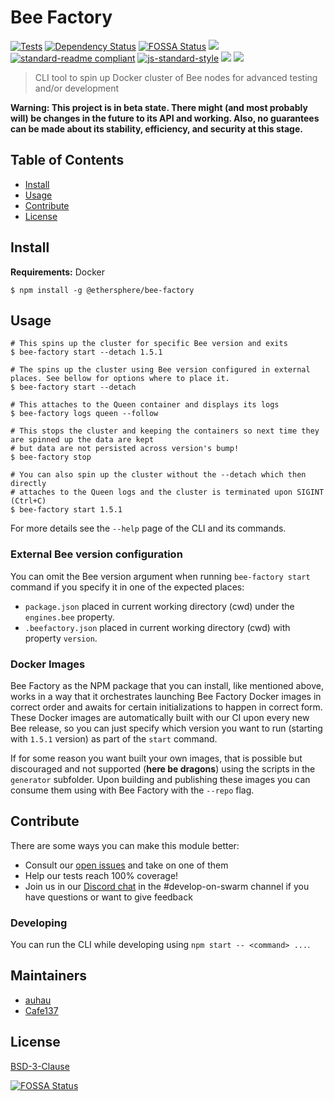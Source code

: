 # Bee Factory

[![Tests](https://github.com/ethersphere/bee-factory/actions/workflows/tests.yaml/badge.svg)](https://github.com/ethersphere/bee-factory/actions/workflows/tests.yaml)
[![Dependency Status](https://david-dm.org/ethersphere/bee-factory.svg?style=flat-square)](https://david-dm.org/ethersphere/bee-factory)
[![FOSSA Status](https://app.fossa.com/api/projects/git%2Bgithub.com%2Fethersphere%2Fbee-factory.svg?type=shield)](https://app.fossa.com/projects/git%2Bgithub.com%2Fethersphere%2Fbee-factory?ref=badge_shield)
[![](https://img.shields.io/badge/made%20by-Swarm-blue.svg?style=flat-square)](https://swarm.ethereum.org/)
[![standard-readme compliant](https://img.shields.io/badge/standard--readme-OK-brightgreen.svg?style=flat-square)](https://github.com/RichardLitt/standard-readme)
[![js-standard-style](https://img.shields.io/badge/code%20style-standard-brightgreen.svg?style=flat-square)](https://github.com/feross/standard)
![](https://img.shields.io/badge/npm-%3E%3D6.9.0-orange.svg?style=flat-square)
![](https://img.shields.io/badge/Node.js-%3E%3D12.0.0-orange.svg?style=flat-square)

> CLI tool to spin up Docker cluster of Bee nodes for advanced testing and/or development

**Warning: This project is in beta state. There might (and most probably will) be changes in the future to its API and working. Also, no guarantees can be made about its stability, efficiency, and security at this stage.**

## Table of Contents

- [Install](#install)
- [Usage](#usage)
- [Contribute](#contribute)
- [License](#license)

## Install

**Requirements:** Docker

```shell
$ npm install -g @ethersphere/bee-factory
```

## Usage

```shell
# This spins up the cluster for specific Bee version and exits
$ bee-factory start --detach 1.5.1

# The spins up the cluster using Bee version configured in external places. See bellow for options where to place it.
$ bee-factory start --detach

# This attaches to the Queen container and displays its logs
$ bee-factory logs queen --follow

# This stops the cluster and keeping the containers so next time they are spinned up the data are kept
# but data are not persisted across version's bump!
$ bee-factory stop

# You can also spin up the cluster without the --detach which then directly
# attaches to the Queen logs and the cluster is terminated upon SIGINT (Ctrl+C)
$ bee-factory start 1.5.1
```

For more details see the `--help` page of the CLI and its commands.

### External Bee version configuration

You can omit the Bee version argument when running `bee-factory start` command if you specify it in one of the expected places:

 - `package.json` placed in current working directory (cwd) under the `engines.bee` property.
 - `.beefactory.json` placed in current working directory (cwd) with property `version`.

### Docker Images

Bee Factory as the NPM package that you can install, like mentioned above, works in a way that it orchestrates launching Bee Factory Docker images
in correct order and awaits for certain initializations to happen in correct form. These Docker images are automatically built with our CI
upon every new Bee release, so you can just specify which version you want to run (starting with `1.5.1` version) as part of the `start` command.

If for some reason you want built your own images, that is possible but discouraged and not supported (**here be dragons**) using the scripts in the `generator` subfolder.
Upon building and publishing these images you can consume them using with Bee Factory with the `--repo` flag.

## Contribute

There are some ways you can make this module better:

- Consult our [open issues](https://github.com/ethersphere/bee-factory/issues) and take on one of them
- Help our tests reach 100% coverage!
- Join us in our [Discord chat](https://discord.gg/wdghaQsGq5) in the #develop-on-swarm channel if you have questions or want to give feedback

### Developing

You can run the CLI while developing using `npm start -- <command> ...`.

## Maintainers

- [auhau](https://github.com/auhau)
- [Cafe137](https://github.com/cafe137)

## License

[BSD-3-Clause](./LICENSE)


[![FOSSA Status](https://app.fossa.com/api/projects/git%2Bgithub.com%2Fethersphere%2Fbee-factory.svg?type=large)](https://app.fossa.com/projects/git%2Bgithub.com%2Fethersphere%2Fbee-factory?ref=badge_large)
